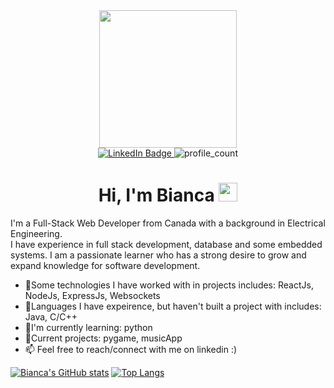 <div id="header" align="center">
  <img src="https://media.tenor.com/q9s_XmoedE8AAAAi/piske-usagi.gif" width="220">
</div>

<div id="badges" align="center">
  <a href="https://www.linkedin.com/in/biancafu/">
    <img src="https://img.shields.io/badge/LinkedIn-blue?style=for-the-badge&logo=linkedin&logoColor=white" alt="LinkedIn Badge"/>
  </a>
  <img src="https://komarev.com/ghpvc/?username=biancafu&style=flat-square&color=blue" alt="profile_count"/>
</div>


<h1 align="center">Hi, I'm Bianca <img src="https://media.giphy.com/media/hvRJCLFzcasrR4ia7z/giphy.gif" width="30px"/></h1>

I'm a Full-Stack Web Developer from Canada with a background in Electrical Engineering. <br>
I have experience in full stack development, database and some embedded systems. 
I am a passionate learner who has a strong desire to grow and expand knowledge for software development.  <br>

- 🍏Some technologies I have worked with in projects includes: ReactJs, NodeJs, ExpressJs, Websockets <br>
- 🍊Languages I have expeirence, but haven't built a project with includes: Java, C/C++ <br>
- 🍋I'm currently learning: python <br>
- 🍉Current projects: pygame, musicApp <br>
- 📫 Feel free to reach/connect with me on linkedin :)



[![Bianca's GitHub stats](https://github-readme-stats.vercel.app/api?username=biancafu&show_icons=true&theme=radical)](https://github.com/anuraghazra/github-readme-stats)
[![Top Langs](https://github-readme-stats.vercel.app/api/top-langs/?username=biancafu&langs_count=7&layout=compact)](https://github.com/anuraghazra/github-readme-stats)
<!--
**biancafu/biancafu** is a ✨ _special_ ✨ repository because its `README.md` (this file) appears on your GitHub profile.

Here are some ideas to get you started:

- 🔭 I’m currently working on ...
- 🌱 I’m currently learning ...
- 👯 I’m looking to collaborate on ...
- 🤔 I’m looking for help with ...
- 💬 Ask me about ...
- 📫 How to reach me: ...
- 😄 Pronouns: ...
- ⚡ Fun fact: ...
-->
